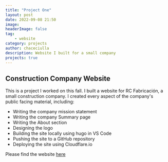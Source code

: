 ```yaml
---
title: "Project One"
layout: post
date: 2022-09-08 21:50
image:
headerImage: false
tag:
    - website
category: projects
author: chaceciulla
description: Website I built for a small company
projects: true
---
```


## Construction Company Website

This is a project I worked on this fall. I built a website for RC Fabricación, a small construction company. I created every aspect of the company's public facing material, including:

-   Writing the company mission statement
-   Writing the company Summary page
-   Writing the About section
-   Designing the logo
-   Building the site locally using hugo in VS Code
-   Pushing the site to a GitHub repository
-   Deploying the site using Cloudflare.io

Please find the website [here](https://rcbaja.pages.dev/)
